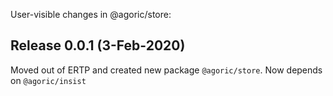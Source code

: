 User-visible changes in @agoric/store:

## Release 0.0.1 (3-Feb-2020)

Moved out of ERTP and created new package `@agoric/store`. Now depends
on `@agoric/insist`
